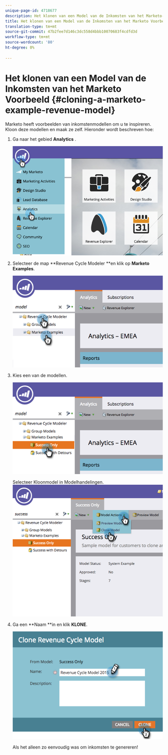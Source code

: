 ```yaml
---
unique-page-id: 4718677
description: Het klonen van een Model van de Inkomsten van het Marketo-Voorbeeld - Marketo Docs - de Documentatie van het Product
title: Het klonen van een Model van de Inkomsten van het Marketo Voorbeeld
translation-type: tm+mt
source-git-commit: 47b2fee7d146c3dc558d4bbb10070683f4cdfd3d
workflow-type: tm+mt
source-wordcount: '80'
ht-degree: 0%

---
```



# Het klonen van een Model van de Inkomsten van het Marketo Voorbeeld {#cloning-a-marketo-example-revenue-model}

Marketo heeft voorbeelden van inkomstenmodellen om u te inspireren. Kloon deze modellen en maak ze zelf. Hieronder wordt beschreven hoe:

1. Ga naar het gebied **Analytics** .

   ![](assets/image2015-4-27-17-3a37-3a30.png)

1. Selecteer de map **Revenue Cycle Modeler **en klik op **Marketo Examples**.

   ![](assets/image2015-4-27-17-3a11-3a39.png)

1. Kies een van de modellen.

   ![](assets/image2015-4-27-17-3a33-3a11.png)

   Selecteer Kloonmodel in Modelhandelingen.
   ![](assets/image2015-4-27-17-3a18-3a29.png)

1. Ga een **Naam **in en klik **KLONE**.

   ![](assets/image2015-4-27-17-3a20-3a22.png)

   Als het alleen zo eenvoudig was om inkomsten te genereren!

